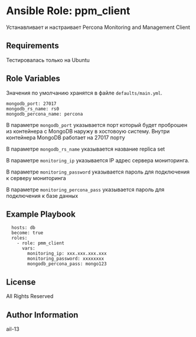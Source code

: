 # Ansible Role: ppm_client

Устанавливает и настраивает Percona Monitoring and Management Client

## Requirements

Тестировалась только на Ubuntu

## Role Variables

Значения по умолчанию хранятся в файле `defaults/main.yml`.

    mongodb_port: 27017
    mongodb_rs_name: rs0
    mongodb_percona_name: percona

В параметре `mongodb_port` указывается порт который будет проброшен из контейнера с MongoDB наружу в хостовоую систему. Внутри контейнера MongoDB работает на 27017 порту

В параметре `mongodb_rs_name` указывается название replica set

В параметре `monitoring_ip` указывается IP адрес сервера мониторинга.

В параметре `monitoring_password` указывается пароль для подключения к серверу мониторинга

В параметре `monitoring_percona_pass` указывается пароль для подключения к базе данных

## Example Playbook

      hosts: db
      become: true
      roles:
        - role: pmm_client
          vars:
            monitoring_ip: xxx.xxx.xxx.xxx
            monitoring_password: xxxxxxxx
            mongodb_percona_pass: mongo123

## License

All Rights Reserved

## Author Information

ail-13
